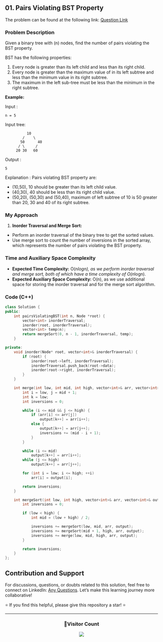 ## 01. Pairs Violating BST Property

The problem can be found at the following link: [Question Link](https://www.geeksforgeeks.org/problems/pairs-violating-bst-property--212515/1)

### Problem Description

Given a binary tree with \(n\) nodes, find the number of pairs violating the BST property.

BST has the following properties:

1. Every node is greater than its left child and less than its right child.
2. Every node is greater than the maximum value of in its left subtree and less than the minimum value in its right subtree.
3. The maximum in the left sub-tree must be less than the minimum in the right subtree.

**Example:**

Input :

```
n = 5
```

Input tree:

```
          10
        /    \
       50      40
      / \     /
     20 30   60
```

Output :

```
5
```

Explanation :
Pairs violating BST property are:

- (10,50), 10 should be greater than its left child value.
- (40,30), 40 should be less than its right child value.
- (50,20), (50,30) and (50,40), maximum of left subtree of 10 is 50 greater than 20, 30 and 40 of its right subtree.

### My Approach

1. **Inorder Traversal and Merge Sort:**

- Perform an inorder traversal of the binary tree to get the sorted values.
- Use merge sort to count the number of inversions in the sorted array, which represents the number of pairs violating the BST property.

### Time and Auxiliary Space Complexity

- **Expected Time Complexity:** O(n*logn), as we perform inorder traversal and merge sort, both of which have a time complexity of O(n*logn).
- **Expected Auxiliary Space Complexity:** O(n), as we use additional space for storing the inorder traversal and for the merge sort algorithm.

### Code (C++)

```cpp
class Solution {
public:
    int pairsViolatingBST(int n, Node *root) {
        vector<int> inorderTraversal;
        inorder(root, inorderTraversal);
        vector<int> temp(n);
        return mergeSort(0, n - 1, inorderTraversal, temp);
    }

private:
    void inorder(Node* root, vector<int>& inorderTraversal) {
        if (root) {
            inorder(root->left, inorderTraversal);
            inorderTraversal.push_back(root->data);
            inorder(root->right, inorderTraversal);
        }
    }

    int merge(int low, int mid, int high, vector<int>& arr, vector<int>& output) {
        int i = low, j = mid + 1;
        int k = low;
        int inversions = 0;

        while (i <= mid && j <= high) {
            if (arr[i] <= arr[j])
                output[k++] = arr[i++];
            else {
                output[k++] = arr[j++];
                inversions += (mid - i + 1);
            }
        }

        while (i <= mid)
            output[k++] = arr[i++];
        while (j <= high)
            output[k++] = arr[j++];

        for (int i = low; i <= high; ++i)
            arr[i] = output[i];

        return inversions;
    }

    int mergeSort(int low, int high, vector<int>& arr, vector<int>& output) {
        int inversions = 0;

        if (low < high) {
            int mid = (low + high) / 2;

            inversions += mergeSort(low, mid, arr, output);
            inversions += mergeSort(mid + 1, high, arr, output);
            inversions += merge(low, mid, high, arr, output);
        }

        return inversions;
    }
};
```

## Contribution and Support

For discussions, questions, or doubts related to this solution, feel free to connect on LinkedIn: [Any Questions](https://www.linkedin.com/in/patel-hetkumar-sandipbhai-8b110525a/). Let’s make this learning journey more collaborative!

⭐ If you find this helpful, please give this repository a star! ⭐

---

<div align="center">
  <h3><b>📍Visitor Count</b></h3>
</div>

<p align="center">
  <img src="https://visitor-badge.laobi.icu/badge?page_id=Hunterdii.GeeksforGeeks-POTD" />
</p>
